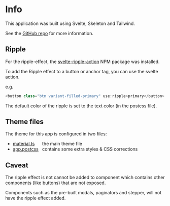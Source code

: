 # Info

This application was built using Svelte, Skeleton and Tailwind.

See the [GitHub repo](https://github.com/plasmatech8/skeleton-material-theme) for more information.

## Ripple

For the ripple-effect, the [svelte-ripple-action](https://github.com/Posandu/svelte-ripple-action) NPM package was installed.

To add the Ripple effect to a button or anchor tag, you can use the svelte action.

e.g.

```ts
<button class="btn variant-filled-primary" use:ripple>primary</button>
```

The default color of the ripple is set to the text color (in the postcss file).

## Theme files

The theme for this app is configured in two files:

* [material.ts](https://github.com/plasmatech8/skeleton-material-theme/blob/main/src/material.ts) &nbsp;&nbsp;&nbsp;&nbsp; <i class="fa-solid fa-left-long"></i> the main theme file
* [app.postcss](https://github.com/plasmatech8/skeleton-material-theme/blob/main/src/app.postcss) &nbsp; <i class="fa-solid fa-left-long"></i> contains some extra styles & CSS corrections


## Caveat

The ripple effect is not cannot be added to component which contains other components (like buttons)
that are not exposed.

Components such as the pre-built modals, paginators and stepper, will not have the ripple effect added.